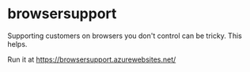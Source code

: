# browsersupport
Supporting customers on browsers you don't control can be tricky. This helps.

Run it at https://browsersupport.azurewebsites.net/
